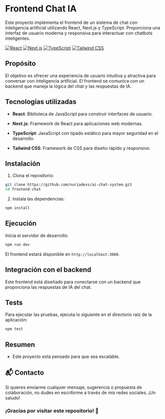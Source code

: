 # Frontend Chat IA

Este proyecto implementa el frontend de un sistema de chat con inteligencia artificial utilizando React, Next.js y TypeScript. Proporciona una interfaz de usuario moderna y responsiva para interactuar con chatbots inteligentes.

[![React](https://img.shields.io/badge/React-20232A?style=for-the-badge&logo=react&logoColor=61DAFB)](https://reactjs.org/) [![Next.js](https://img.shields.io/badge/next.js-000000?style=for-the-badge&logo=nextdotjs&logoColor=white)](https://nextjs.org/) [![TypeScript](https://img.shields.io/badge/TypeScript-007ACC?style=for-the-badge&logo=typescript&logoColor=white)](https://www.typescriptlang.org/) [![Tailwind CSS](https://img.shields.io/badge/Tailwind_CSS-38B2AC?style=for-the-badge&logo=tailwind-css&logoColor=white)](https://tailwindcss.com/)

## Propósito

El objetivo es ofrecer una experiencia de usuario intuitiva y atractiva para conversar con inteligencia artificial. El frontend se comunica con un backend que maneja la lógica del chat y las respuestas de IA.

## Tecnologías utilizadas

-   **React**: Biblioteca de JavaScript para construir interfaces de usuario.
    
-   **Next.js**: Framework de React para aplicaciones web modernas.
    
-   **TypeScript**: JavaScript con tipado estático para mayor seguridad en el desarrollo.
    
-   **Tailwind CSS**: Framework de CSS para diseño rápido y responsivo.



## Instalación

1.  Clona el repositorio:

```bash
git clone https://github.com/nuriadevs/ai-chat-system.git
cd frontend-chat
```

2.  Instala las dependencias:

```bash
npm install

```

## Ejecución

Inicia el servidor de desarrollo:

```bash
npm run dev

```

El frontend estará disponible en `http://localhost:3000`.

## Integración con el backend

Este frontend está diseñado para conectarse con un backend que proporciona las respuestas de IA del chat.

   

## Tests

Para ejecutar las pruebas, ejecuta lo siguiente en el directorio raíz de la aplicación:

```bash
npm test
```

## Resumen

-   Este proyecto está pensado para que sea escalable.
    

## 📬 Contacto

Si quieres enviarme cualquier mensaje, sugerencia o propuesta de colaboración, no dudes en escribirme a través de mis redes sociales. ¡Un saludo!

### ¡Gracias por visitar este repositorio! 🚀